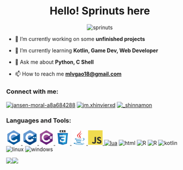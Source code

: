 <h1 align="center">Hello! Sprinuts here</h1>

<p align="center"> <img src="https://komarev.com/ghpvc/?username=sprinuts&label=Profile%20views&color=0e75b6&style=flat" alt="sprinuts" /> </p>

- 🔭 I’m currently working on some **unfinished projects**

- 📖 I’m currently learning **Kotlin, Game Dev, Web Developer**

- 💬 Ask me about **Python, C Shell**

- 📫 How to reach me **mlvgao18@gmail.com**

<h3 align="left">Connect with me:</h3>
<p align="left">
<a href="https://www.linkedin.com/in/malvin-gao-0697922a8/" target="blank"><img align="center" src="https://raw.githubusercontent.com/rahuldkjain/github-profile-readme-generator/master/src/images/icons/Social/linked-in-alt.svg" alt="jansen-moral-a8a684288" height="30" width="40" /></a>
<a href="https://www.facebook.com/gaqmaIvln/" target="blank"><img align="center" src="https://raw.githubusercontent.com/rahuldkjain/github-profile-readme-generator/master/src/images/icons/Social/facebook.svg" alt="jm.xhinvierxd" height="30" width="40" /></a>
<a href="https://www.instagram.com/mlvjbert/" target="blank"><img align="center" src="https://raw.githubusercontent.com/rahuldkjain/github-profile-readme-generator/master/src/images/icons/Social/instagram.svg" alt="_shinnamon" height="30" width="40" /></a>
</p>

<h3 align="left">Languages and Tools:</h3>
<p align="left"> <a href="https://en.wikipedia.org/wiki/C_shell" target="_blank" rel="noreferrer"> <img src="https://raw.githubusercontent.com/devicons/devicon/master/icons/c/c-original.svg" alt="c" width="40" height="40"/> </a> <a href="https://www.w3schools.com/cpp/" target="_blank" rel="noreferrer"> <img src="https://raw.githubusercontent.com/devicons/devicon/master/icons/cplusplus/cplusplus-original.svg" alt="cplusplus" width="40" height="40"/> </a> <a href="https://www.w3schools.com/cs/" target="_blank" rel="noreferrer"> <img src="https://raw.githubusercontent.com/devicons/devicon/master/icons/csharp/csharp-original.svg" alt="csharp" width="40" height="40"/> </a> <a href="https://www.w3schools.com/css/" target="_blank" rel="noreferrer"> <img src="https://raw.githubusercontent.com/devicons/devicon/master/icons/css3/css3-original-wordmark.svg" alt="css3" width="40" height="40"/> </a> <a href="https://www.java.com" target="_blank" rel="noreferrer"> <img src="https://raw.githubusercontent.com/devicons/devicon/master/icons/java/java-original.svg" alt="java" width="40" height="40"/> </a> <a href="https://developer.mozilla.org/en-US/docs/Web/JavaScript" target="_blank" rel="noreferrer"> <img src="https://raw.githubusercontent.com/devicons/devicon/master/icons/javascript/javascript-original.svg" alt="javascript" width="40" height="40"/> </a> <a href="https://www.lua.org/about.html" target="_blank" rel="noreferrer"> <img src="https://upload.wikimedia.org/wikipedia/commons/c/cf/Lua-Logo.svg" alt="lua" width="40" height="40"/></a> <a><img src="https://icons.iconarchive.com/icons/cornmanthe3rd/plex/512/Other-html-5-icon.png" alt="html" width="40" height="40"</a> <a> <img src="https://upload.wikimedia.org/wikipedia/commons/1/1b/R_logo.svg" alt="R" width="40" height="40"></a> <a> <img src="https://cdn.freebiesupply.com/logos/large/2x/python-5-logo-png-transparent.png" alt="R" width="40" height="40"></a> <a> <img src="https://seeklogo.com/images/K/kotlin-logo-30C1970B05-seeklogo.com.png" alt="kotlin" width="40" height="40"></a> <a> <img src="https://upload.wikimedia.org/wikipedia/commons/thumb/3/35/Tux.svg/1200px-Tux.svg.png" alt="linux" width="40" height="40"></a> <a> <img src="https://upload.wikimedia.org/wikipedia/commons/thumb/4/48/Windows_logo_-_2012_%28dark_blue%29.svg/2048px-Windows_logo_-_2012_%28dark_blue%29.svg.png" alt="windows" width="40" height="40"></a>

<a href="https://www.adamalston.com/"><img height="137px" src="https://github-readme-stats.vercel.app/api?username=sprinuts&hide_title=true&hide_border=true&show_icons=true&include_all_commits=true&count_private=true&line_height=21&text_color=000&icon_color=000&bg_color=0,ea6161,ffc64d,fffc4d,52fa5a&theme=graywhite" /><!-- wi*quL3fcV --><img height="137px" src="https://github-readme-stats.vercel.app/api/top-langs/?username=sprinuts&hide=html&hide_title=true&hide_border=true&layout=compact&langs_count=6&exclude_repo=comp426,Redventures-Movie-Quotes&text_color=000&icon_color=fff&bg_color=0,52fa5a,4dfcff,c64dff&theme=graywhite" />

